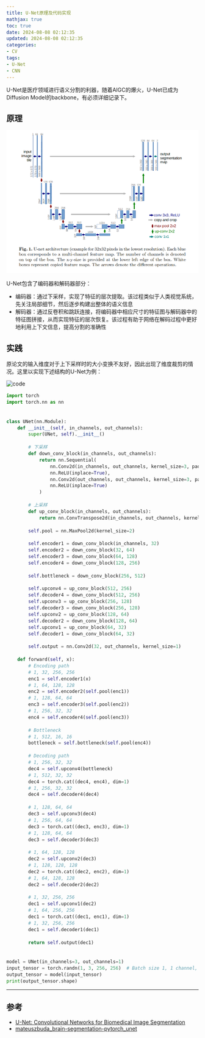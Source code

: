 ```yaml
---
title: U-Net原理及代码实现
mathjax: true
toc: true
date: 2024-08-08 02:12:35
updated: 2024-08-08 02:12:35
categories:
- CV
tags:
- U-Net
- CNN
---
```

U-Net是医疗领域进行语义分割的利器，随着AIGC的爆火，U-Net已成为Diffusion Model的backbone，有必须详细记录下。

<!--more-->

## 原理

![unet](https://raw.githubusercontent.com/TransformersWsz/picx-images-hosting/master/image.7zqcfa5u8y.png)

U-Net包含了编码器和解码器部分：
- 编码器：通过下采样，实现了特征的层次提取。该过程类似于人类视觉系统，先关注局部细节，然后逐步构建出整体的语义信息
- 解码器：通过反卷积和跳跃连接，将编码器中相应尺寸的特征图与解码器中的特征图拼接，从而实现特征的层次恢复。该过程有助于网络在解码过程中更好地利用上下文信息，提高分割的准确性

## 实践

原论文的输入维度对于上下采样时的大小变换不友好，因此出现了维度裁剪的情况。这里以实现下述结构的U-Net为例：

![code](https://pytorch.org/assets/images/unet_brain_mri.png)

```python
import torch
import torch.nn as nn


class UNet(nn.Module):
    def __init__(self, in_channels, out_channels):
        super(UNet, self).__init__()

        # 下采样
        def down_conv_block(in_channels, out_channels):
            return nn.Sequential(
                nn.Conv2d(in_channels, out_channels, kernel_size=3, padding=1),
                nn.ReLU(inplace=True),
                nn.Conv2d(out_channels, out_channels, kernel_size=3, padding=1),
                nn.ReLU(inplace=True)
            )

        # 上采样
        def up_conv_block(in_channels, out_channels):
            return nn.ConvTranspose2d(in_channels, out_channels, kernel_size=2, stride=2)
        
        self.pool = nn.MaxPool2d(kernel_size=2)
        
        self.encoder1 = down_conv_block(in_channels, 32)
        self.encoder2 = down_conv_block(32, 64)
        self.encoder3 = down_conv_block(64, 128)
        self.encoder4 = down_conv_block(128, 256)

        self.bottleneck = down_conv_block(256, 512)

        self.upconv4 = up_conv_block(512, 256)
        self.decoder4 = down_conv_block(512, 256)
        self.upconv3 = up_conv_block(256, 128)
        self.decoder3 = down_conv_block(256, 128)
        self.upconv2 = up_conv_block(128, 64)
        self.decoder2 = down_conv_block(128, 64)
        self.upconv1 = up_conv_block(64, 32)
        self.decoder1 = down_conv_block(64, 32)

        self.output = nn.Conv2d(32, out_channels, kernel_size=1)

    def forward(self, x):
        # Encoding path
        # 1, 32, 256, 256
        enc1 = self.encoder1(x)
        # 1, 64, 128, 128
        enc2 = self.encoder2(self.pool(enc1))
        # 1, 128, 64, 64
        enc3 = self.encoder3(self.pool(enc2))
        # 1, 256, 32, 32
        enc4 = self.encoder4(self.pool(enc3))

        # Bottleneck
        # 1, 512, 16, 16
        bottleneck = self.bottleneck(self.pool(enc4))

        # Decoding path
        # 1, 256, 32, 32
        dec4 = self.upconv4(bottleneck)
        # 1, 512, 32, 32
        dec4 = torch.cat((dec4, enc4), dim=1)
        # 1, 256, 32, 32
        dec4 = self.decoder4(dec4)

        # 1, 128, 64, 64
        dec3 = self.upconv3(dec4)
        # 1, 256, 64, 64
        dec3 = torch.cat((dec3, enc3), dim=1)
        # 1, 128, 64, 64
        dec3 = self.decoder3(dec3)

        # 1, 64, 128, 128
        dec2 = self.upconv2(dec3)
        # 1, 128, 128, 128
        dec2 = torch.cat((dec2, enc2), dim=1)
        # 1, 64, 128, 128
        dec2 = self.decoder2(dec2)

        # 1, 32, 256, 256
        dec1 = self.upconv1(dec2)
        # 1, 64, 256, 256
        dec1 = torch.cat((dec1, enc1), dim=1)
        # 1, 32, 256, 256
        dec1 = self.decoder1(dec1)

        return self.output(dec1)


model = UNet(in_channels=3, out_channels=1)
input_tensor = torch.randn(1, 3, 256, 256)  # Batch size 1, 1 channel, 572x572 image size
output_tensor = model(input_tensor)
print(output_tensor.shape)

```

___

## 参考
- [U-Net: Convolutional Networks for Biomedical Image Segmentation](https://lmb.informatik.uni-freiburg.de/people/ronneber/u-net/)
- [mateuszbuda_brain-segmentation-pytorch_unet](https://pytorch.org/hub/mateuszbuda_brain-segmentation-pytorch_unet/)